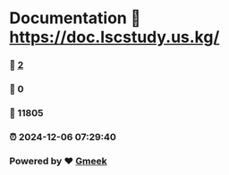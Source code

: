 # Documentation :link: https://doc.lscstudy.us.kg/ 
### :page_facing_up: [2](https://doc.lscstudy.us.kg//tag.html) 
### :speech_balloon: 0 
### :hibiscus: 11805 
### :alarm_clock: 2024-12-06 07:29:40 
### Powered by :heart: [Gmeek](https://github.com/Meekdai/Gmeek)
